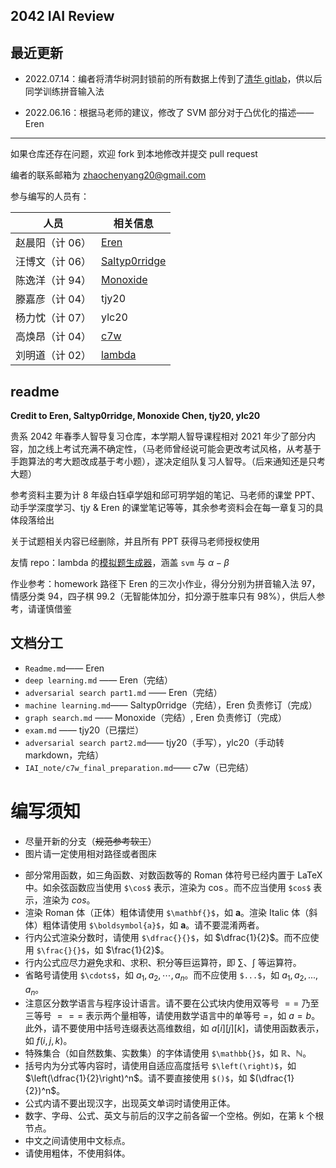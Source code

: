 ## 2042 IAI Review

## 最近更新

- 2022.07.14：编者将清华树洞封锁前的所有数据上传到了[清华 gitlab](https://github.com/zhaochenyang20/THU-hole)，供以后同学训练拼音输入法

- 2022.06.16：根据马老师的建议，修改了 SVM 部分对于凸优化的描述—— Eren

---------------------

如果仓库还存在问题，欢迎 fork 到本地修改并提交 pull request

编者的联系邮箱为 zhaochenyang20@gmail.com

参与编写的人员有：

| 人员            | 相关信息                                          |
| --------------- | ------------------------------------------------- |
| 赵晨阳（计 06） | [Eren](https://zhaochenyang20.github.io/)         |
| 汪博文（计 06） | [Saltyp0rridge](https://saltyp0rridge.github.io/) |
| 陈逸洋（计 94） | [Monoxide](https://github.com/Monoxide-Chen)      |
| 滕嘉彦（计 04） | tjy20                                             |
| 杨力忱（计 07） | ylc20                                             |
| 高焕昂（计 04） | [c7w](https://c7w.github.io/)                     |
| 刘明道（计 02） | [lambda](https://github.com/Btlmd)                |

## readme

**Credit to Eren, Saltyp0rridge, Monoxide Chen, tjy20, ylc20**

贵系 2042 年春季人智导复习仓库，本学期人智导课程相对 2021 年少了部分内容，加之线上考试充满不确定性，（马老师曾经说可能会更改考试风格，从考基于手跑算法的考大题改成基于考小题），遂决定组队复习人智导。（后来通知还是只考大题）

参考资料主要为计 8 年级白钰卓学姐和邱可玥学姐的笔记、马老师的课堂 PPT、动手学深度学习、tjy & Eren 的课堂笔记等等，其余参考资料会在每一章复习的具体段落给出

关于试题相关内容已经删除，并且所有 PPT 获得马老师授权使用

友情 repo：lambda 的[模拟题生成器](https://github.com/Btlmd/IAI_Gen)，涵盖 `svm` 与 $\alpha-\beta$

作业参考：homework 路径下 Eren 的三次小作业，得分分别为拼音输入法 97，情感分类 94，四子棋 99.2（无智能体加分，扣分源于胜率只有 98%），供后人参考，请谨慎借鉴

## 文档分工

- `Readme.md`—— Eren
- `deep learning.md` —— Eren（完结）
- `adversarial search part1.md` —— Eren（完结）
- `machine learning.md`—— Saltyp0rridge（完结），Eren 负责修订（完成）
- `graph search.md` —— Monoxide（完结）, Eren 负责修订（完成）
- `exam.md` —— tjy20（已摆烂）
- `adversarial search part2.md`—— tjy20（手写），ylc20（手动转 markdown，完结）
- `IAI_note/c7w_final_preparation.md`—— c7w（已完结）

# 编写须知

- 尽量开新的分支（~~规范参考软工~~）
- 图片请一定使用相对路径或者图床

+ 部分常用函数，如三角函数、对数函数等的 Roman 体符号已经内置于 LaTeX 中。如余弦函数应当使用 `$\cos$` 表示，渲染为 $\cos$。而不应当使用 `$cos$` 表示，渲染为 $cos$。
+ 渲染 Roman 体（正体）粗体请使用 `$\mathbf{}$`，如 $\mathbf{a}$。渲染 Italic 体（斜体）粗体请使用 `$\boldsymbol{a}$`，如 $\boldsymbol{a}$。请不要混淆两者。
+ 行内公式渲染分数时，请使用 `$\dfrac{}{}$`，如 $\dfrac{1}{2}$。而不应使用 `$\frac{}{}$`，如 $\frac{1}{2}$。
+ 行内公式应尽力避免求和、求积、积分等巨运算符，即 $\sum$、$\int$ 等运算符。
+ 省略号请使用 `$\cdots$`，如 $a_1, a_2, \cdots, a_n$。而不应使用 `$...$`，如 $a_1, a_2, ..., a_n$。
+ 注意区分数学语言与程序设计语言。请不要在公式块内使用双等号 $==$ 乃至三等号 $===$ 表示两个量相等，请使用数学语言中的单等号 $=$，如 $a = b$。此外，请不要使用中括号连缀表达高维数组，如 $a[i][j][k]$，请使用函数表示，如 $f(i, j, k)$。
+ 特殊集合（如自然数集、实数集）的字体请使用 `$\mathbb{}$`，如 $\mathbb{R}$、$\mathbb{N}$。
+ 括号内为分式等内容时，请使用自适应高度括号 `$\left(\right)$`，如 $\left(\dfrac{1}{2}\right)^n$。请不要直接使用 `$()$`，如 $(\dfrac{1}{2})^n$。
+ 公式内请不要出现汉字，出现英文单词时请使用正体。
+ 数字、字母、公式、英文与前后的汉字之前各留一个空格。例如，在第 k 个根节点。
+ 中文之间请使用中文标点。
+ 请使用粗体，不使用斜体。
